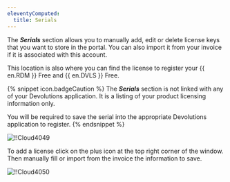 ```yaml
---
eleventyComputed:
  title: Serials
---
```

The ***Serials*** section allows you to manually add, edit or delete license keys that you want to store in the portal. You can also import it from your invoice if it is associated with this account.

This location is also where you can find the license to register your {{ en.RDM }} Free and {{ en.DVLS }} Free.

{% snippet icon.badgeCaution %}
The ***Serials*** section is not linked with any of your Devolutions application. It is a listing of your product licensing information only.

You will be required to save the serial into the appropriate Devolutions application to register.
{% endsnippet %}

![!!Cloud4049](https://webdevolutions.azureedge.net/docs/en/cloud/Cloud4049.png)

To add a license click on the plus icon at the top right corner of the window. Then manually fill or import from the invoice the information to save.

![!!Cloud4050](https://webdevolutions.azureedge.net/docs/en/cloud/Cloud4050.png)
